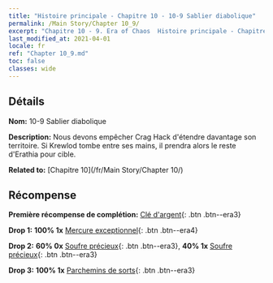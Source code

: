 ```yaml
---
title: "Histoire principale - Chapitre 10 - 10-9 Sablier diabolique"
permalink: /Main Story/Chapter 10_9/
excerpt: "Chapitre 10 - 9. Era of Chaos  Histoire principale - Chapitre 10_9. 10-9 Sablier diabolique"
last_modified_at: 2021-04-01
locale: fr
ref: "Chapter 10_9.md"
toc: false
classes: wide
---
```


## Détails

 **Nom:** 10-9 Sablier diabolique

 **Description:** Nous devons empêcher Crag Hack d'étendre davantage son territoire. Si Krewlod tombe entre ses mains, il prendra alors le reste d'Erathia pour cible.

 **Related to:** [Chapitre 10](/fr/Main Story/Chapter 10/)

## Récompense

 **Première récompense de complétion:** [Clé d'argent](/fr/Items/con_693/){: .btn .btn--era3}

 **Drop 1:** **100% 1x** [Mercure exceptionnel](/fr/Items/mat_35/){: .btn .btn--era4}

 **Drop 2:** **60% 0x** [Soufre précieux](/fr/Items/mat_29/){: .btn .btn--era3}, **40% 1x** [Soufre précieux](/fr/Items/mat_29/){: .btn .btn--era3}

 **Drop 3:** **100% 1x** [Parchemins de sorts](/fr/Items/con_694/){: .btn .btn--era3}

